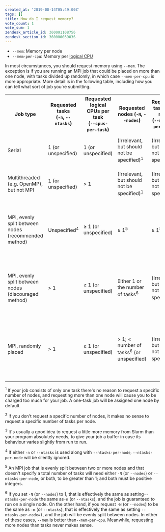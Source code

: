 ```yaml
---
created_at: '2019-08-14T05:49:00Z'
tags: []
title: How do I request memory?
vote_count: 1
vote_sum: 1
zendesk_article_id: 360001108756
zendesk_section_id: 360000039036
---
```


- `--mem`: Memory per node
- `--mem-per-cpu`: Memory per [logical CPU](../../Scientific_Computing/Running_Jobs_on_Maui_and_Mahuika/Hyperthreading.md)

In most circumstances, you should request memory using `--mem`. The
exception is if you are running an MPI job that could be placed on more
than one node, with tasks divided up randomly, in which case
`--mem-per-cpu` is more appropriate. More detail is in the following
table, including how you can tell what sort of job you're submitting.

<!-- increase column width to make the table readable -->
<style>
.md-typeset table:not([class]) th {
  min-width: 8rem;
}
</style>

<table>
<tbody>
<tr>
<th>Job type</th>
<th>Requested tasks<br> (<code>-n</code>, <code>--ntasks</code>)</th>
<th>Requested logical CPUs per task<br> (<code>--cpus-per-task</code>)</th>
<th>Requested nodes (<code>-N</code>, <code>--nodes</code>)</th>
<th>Requested tasks per node<br> (<code>--ntasks-per-node</code>)</th>
<th>Preferred memory format</th>
<th>Ideal value</th>
</tr>
<tr>
<td>Serial</td>
<td>1 (or unspecified)</td>
<td>1 (or unspecified)</td>
<td>(Irrelevant, but should not be specified)<sup>1</sup></td>
<td>(Irrelevant, but should not be specified)<sup>2</sup></td>
<td><code>--mem=</code></td>
<td>Peak memory<sup>3</sup> needed by the program</td>
</tr>
<tr>
<td>Multithreaded (e.g. OpenMP), but not MPI</td>
<td>1 (or unspecified)</td>
<td>&gt; 1</td>
<td>(Irrelevant, but should not be specified)<sup>1</sup></td>
<td>(Irrelevant, but should not be specified)<sup>2</sup></td>
<td><code>--mem=</code></td>
<td>Peak memory<sup>3</sup> needed by the program</td>
</tr>
<tr>
<td>MPI, evenly split between nodes (recommended method)</td>
<td>Unspecified<sup>4</sup></td>
<td>≥ 1 (or unspecified)</td>
<td>≥ 1<sup>5</sup></td>
<td>≥ 1<sup>5</sup></td>
<td><code>--mem=</code></td>
<td>(Peak memory<sup>3</sup> needed per MPI task)&nbsp;× (number of tasks per node)</td>
</tr>
<tr>
<td>MPI, evenly split between nodes (discouraged method)</td>
<td>&gt; 1</td>
<td>≥ 1 (or unspecified)</td>
<td>Either 1 or the number of tasks<sup>6</sup></td>
<td>(Irrelevant, but should not be specified)<sup>4</sup></td>
<td><code>--mem=</code></td>
<td>(Peak memory<sup>3</sup> needed per MPI task)&nbsp;× (number of tasks per node)&nbsp;</td>
</tr>
<tr>
<td>MPI, randomly placed</td>
<td>&gt; 1</td>
<td>≥ 1 (or unspecified)</td>
<td>&gt; 1; &lt; number of tasks<sup>6</sup> (or unspecified)</td>
<td>(Irrelevant, but should not be specified)<sup>4</sup></td>
<td><code>--mem-per-cpu=</code></td>
<td>(Peak memory<sup>3</sup> needed per MPI task)&nbsp;÷ (number of logical CPUs per MPI task)</td>
</tr>
</tbody>
</table>

<sup>1</sup> If your job consists of only one task there's no reason to
request a specific number of nodes, and requesting more than one node
will cause you to be charged too much for your job. A one-task job will
be assigned one node by default.

<sup>2</sup> If you don't request a specific number of nodes, it makes
no sense to request a specific number of tasks per node.

<sup>3</sup> It's usually a good idea to request a little more memory
from Slurm than your program absolutely needs, to give your job a buffer
in case its behaviour varies slightly from run to run.

<sup>4</sup> If either `-n` or `--ntasks` is used along with
`--ntasks-per-node`, `--ntasks-per-node` will be silently ignored.

<sup>5</sup> An MPI job that is evenly split between two or more nodes
and that doesn't specify a total number of tasks will need either `-N`
(or `--nodes`) or `--ntasks-per-node`, or both, to be greater than 1;
and both must be positive integers.

<sup>6</sup> If you set `-N` (or `--nodes`) to 1, that is effectively
the same as setting`--ntasks-per-node` the same as`-n` (or `--ntasks`),
and the job is guaranteed to run on a single node. On the other hand, if
you request `-N` (or `--nodes`) to be the same as `-n` (or `--ntasks`),
that is effectively the same as setting `--ntasks-per-node=1`, and the
job will be evenly split between nodes. In either of these cases,
`--mem` is better than`--mem-per-cpu`. Meanwhile, requesting more nodes
than tasks never makes sense.
